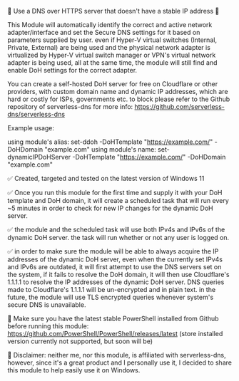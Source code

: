 💎 Use a DNS over HTTPS server that doesn't have a stable IP address 💎

This Module will automatically identify the correct and active network adapter/interface and set the Secure DNS settings for it based on parameters supplied by user.
even if Hyper-V virtual switches (Internal, Private, External) are being used and the physical network adapter is virtualized by Hyper-V virtual switch manager or
VPN's virtual network adapter is being used, all at the same time, the module will still find and enable DoH settings for the correct adapter.

You can create a self-hosted DoH server for free on Cloudflare or other providers, with custom domain name and dynamic IP addresses, which are hard or costly for ISPs, governments etc. to block
please refer to the Github repository of serverless-dns for more info: https://github.com/serverless-dns/serverless-dns


Example usage:

using module's alias: set-ddoh -DoHTemplate "https://example.com/" -DoHDomain "example.com"
using module's name:  set-dynamicIPDoHServer -DoHTemplate "https://example.com/" -DoHDomain "example.com"


✅ Created, targeted and tested on the latest version of Windows 11

✅ Once you run this module for the first time and supply it with your DoH template and DoH domain, it will create a scheduled task that will run every ~5 minutes
in order to check for new IP changes for the dynamic DoH server.

✅ the module and the scheduled task will use both IPv4s and IPv6s of the dynamic DoH server. the task will run whether or not any user is logged on.

✅ in order to make sure the module will be able to always acquire the IP addresses of the dynamic DoH server, even when the currently set IPv4s and IPv6s are outdated,
it will first attempt to use the DNS servers set on the system, if it fails to resolve the DoH domain, it will then use Cloudflare's 1.1.1.1 to resolve the IP addresses of the dynamic DoH server.
DNS queries made to Cloudflare's 1.1.1.1 will be un-encrypted and in plain text. in the future, the module will use TLS encrypted queries whenever system's secure DNS is unavailable.

🛑 Make sure you have the latest stable PowerShell installed from Github before running this module: https://github.com/PowerShell/PowerShell/releases/latest
(store installed version currently not supported, but soon will be)

🏴 Disclaimer: neither me, nor this module, is affiliated with serverless-dns, however, since it's a great product and I personally use it, I decided to share this module to help easily use it on Windows.
